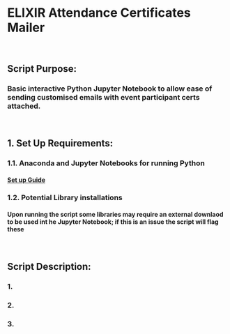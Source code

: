 # ELIXIR Attendance Certificates Mailer 

<br />

## **Script Purpose:**
### Basic interactive Python Jupyter Notebook to allow ease of sending customised emails with event participant certs attached.

<br />

## 1. **Set Up Requirements:**

### 1.1. Anaconda and Jupyter Notebooks for running Python
#### [Set up Guide](https://docs.anaconda.com/anaconda/install/mac-os/)


### 1.2. Potential Library installations
#### Upon running the script some libraries may require an external downlaod to be used int he Jupyter Notebook; if this is an issue the script will flag these

<br />

## **Script Description:**
### 1.
### 2.
### 3. 
